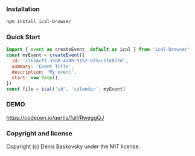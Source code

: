 ### Installation
```bash
npm install ical-browser
```

### Quick Start
```js
import { event as createEvent, default as ical } from 'ical-browser'
const myEvent = createEvent({
  id: 'c7614cff-3560-4a00-9152-d25cc1fe077d',
  summary: 'Event Title',
  description: 'My event',
  start: new Date(),
})
const file = ical('id', 'calendar', myEvent)
```

### DEMO
https://codepen.io/qertis/full/RweggQJ

### Copyright and license
Copyright (c) Denis Baskovsky under the MIT license.
